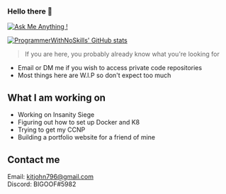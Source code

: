 ### Hello there 👋

[![Ask Me Anything !](https://img.shields.io/badge/Ask%20me-anything-1abc9c.svg)](https://GitHub.com/Naereen/ama)

[![ProgrammerWithNoSkills' GitHub stats](https://github-readme-stats.vercel.app/api?username=ProgrammerWithNoSkills&show_icons=true&theme=radical&count_private=true)](https://github.com/ProgrammerWithNoSkills/github-readme-stats)

> If you are here, you probably already know what you're looking for

- Email or DM me if you wish to access private code repositories
- Most things here are W.I.P so don't expect too much


## What I am working on
- Working on Insanity Siege
- Figuring out how to set up Docker and K8
- Trying to get my CCNP
- Building a portfolio website for a friend of mine

## Contact me 
Email: kitjohn796@gmail.com <br>
Discord: BIGOOF#5982
